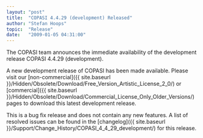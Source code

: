 ```yaml
---
layout: "post"
title:  "COPASI 4.4.29 (development) Released"
author: "Stefan Hoops"
topic:  "Release"
date:   "2009-01-05 04:31:00"
---
```


The COPASI team announces the immediate availability of the
development release COPASI 4.4.29 (development). 

A new development release of COPASI has been made available. Please
visit our 
[non-commercial]({{ site.baseurl }}/Hidden/Obsolete/Download/Free_Version_Artistic_License_2_0/)  or
[commercial]({{ site.baseurl }}/Hidden/Obsolete/Download/Commercial_License_Only_Older_Versions/)
pages to download this latest development release. 

This is a bug fix release and does not contain any new features. A
list of resolved issues can be found in the
[changelog]({{ site.baseurl }}/Support/Change_History/COPASI_4_4_29_development/)
for this release. 

